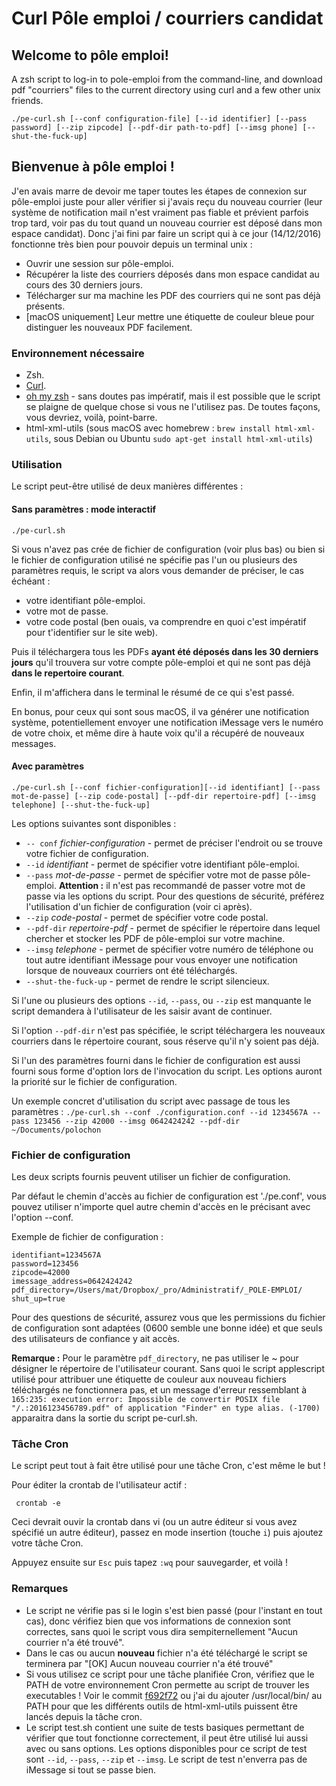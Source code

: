 # Curl Pôle emploi / courriers candidat

## Welcome to pôle emploi!
A zsh script to log-in to pole-emploi from the command-line, and download pdf "courriers" files to the current directory using curl and a few other unix friends.

`./pe-curl.sh [--conf configuration-file] [--id identifier] [--pass password] [--zip zipcode] [--pdf-dir path-to-pdf] [--imsg phone] [--shut-the-fuck-up]`

## Bienvenue à pôle emploi !
J'en avais marre de devoir me taper toutes les étapes de connexion sur pôle-emploi juste pour aller vérifier si j'avais reçu du nouveau courrier (leur système de notification mail n'est vraiment pas fiable et prévient parfois trop tard, voir pas du tout quand un nouveau courrier est déposé dans mon espace candidat).
Donc j'ai fini par faire un script qui à ce jour (14/12/2016) fonctionne très bien pour pouvoir depuis un terminal unix :
- Ouvrir une session sur pôle-emploi.
- Récupérer la liste des courriers déposés dans mon espace candidat au cours des 30 derniers jours.
- Télécharger sur ma machine les PDF des courriers qui ne sont pas déjà présents.
- [macOS uniquement] Leur mettre une étiquette de couleur bleue pour distinguer les nouveaux PDF facilement.

### Environnement nécessaire
- Zsh.
- [Curl](https://curl.haxx.se).
- [oh my zsh](http://ohmyz.sh/) - sans doutes pas impératif, mais il est possible que le script se plaigne de quelque chose si vous ne l'utilisez pas. De toutes façons, vous devriez, voilà, point-barre.
- html-xml-utils (sous macOS avec homebrew : `brew install html-xml-utils`, sous Debian ou Ubuntu `sudo apt-get install html-xml-utils`)

### Utilisation
Le script peut-être utilisé de deux manières différentes :

#### Sans paramètres : mode interactif
`./pe-curl.sh`

Si vous n'avez pas crée de fichier de configuration (voir plus bas) ou bien si le fichier de configuration utilisé ne spécifie pas l'un ou plusieurs des paramètres requis, le script va alors vous demander de préciser, le cas échéant :
- votre identifiant pôle-emploi.
- votre mot de passe.
- votre code postal (ben ouais, va comprendre en quoi c'est impératif pour t'identifier sur le site web).

Puis il téléchargera tous les PDFs **ayant été déposés dans les 30 derniers jours** qu'il trouvera sur votre compte pôle-emploi et qui ne sont pas déjà **dans le repertoire courant**.

Enfin, il m'affichera dans le terminal le résumé de ce qui s'est passé.

En bonus, pour ceux qui sont sous macOS, il va générer une notification système, potentiellement envoyer une notification iMessage vers le numéro de votre choix, et même dire à haute voix qu'il a récupéré de nouveaux messages.

#### Avec paramètres
`./pe-curl.sh [--conf fichier-configuration][--id identifiant] [--pass mot-de-passe] [--zip code-postal] [--pdf-dir repertoire-pdf] [--imsg telephone] [--shut-the-fuck-up]`

Les options suivantes sont disponibles :
- `-- conf` _fichier-configuration_ - permet de préciser l'endroit ou se trouve votre fichier de configuration.
- `--id` _identifiant_ - permet de spécifier votre identifiant pôle-emploi.
- `--pass` _mot-de-passe_ - permet de spécifier votre mot de passe pôle-emploi. **Attention :** il n'est pas recommandé de passer votre mot de passe via les options du script. Pour des questions de sécurité, préférez l'utilisation d'un fichier de configuration (voir ci après).
- `--zip` _code-postal_ - permet de spécifier votre code postal.
- `--pdf-dir` _repertoire-pdf_ - permet de spécifier le répertoire dans lequel chercher et stocker les PDF de pôle-emploi sur votre machine.
- `--imsg` _telephone_ - permet de spécifier votre numéro de téléphone ou tout autre identifiant iMessage pour vous envoyer une notification lorsque de nouveaux courriers ont été téléchargés.
- `--shut-the-fuck-up` - permet de rendre le script silencieux.

Si l'une ou plusieurs des options `--id`, `--pass`, ou `--zip` est manquante le script demandera à l'utilisateur de les saisir avant de continuer.

Si l'option `--pdf-dir` n'est pas spécifiée, le script téléchargera les nouveaux courriers dans le répertoire courant, sous réserve qu'il n'y soient pas déjà.

Si l'un des paramètres fourni dans le fichier de configuration est aussi fourni sous forme d'option lors de l'invocation du script. Les options auront la priorité sur le fichier de configuration.

Un exemple concret d'utilisation du script avec passage de tous les paramètres :
`./pe-curl.sh --conf ./configuration.conf --id 1234567A --pass 123456 --zip 42000 --imsg 0642424242 --pdf-dir ~/Documents/polochon`

### Fichier de configuration
Les deux scripts fournis peuvent utiliser un fichier de configuration.

Par défaut le chemin d'accès au fichier de configuration est './pe.conf', vous pouvez utiliser n'importe quel autre chemin d'accès en le précisant avec l'option --conf.

Exemple de fichier de configuration :

```
identifiant=1234567A
password=123456
zipcode=42000
imessage_address=0642424242
pdf_directory=/Users/mat/Dropbox/_pro/Administratif/_POLE-EMPLOI/
shut_up=true
```

Pour des questions de sécurité, assurez vous que les permissions du fichier de configuration sont adaptées (0600 semble une bonne idée) et que seuls des utilisateurs de confiance y ait accès.

**Remarque :** Pour le paramètre `pdf_directory`, ne pas utiliser le ~ pour désigner le répertoire de l'utilisateur courant. Sans quoi le script applescript utilisé pour attribuer une étiquette de couleur aux nouveau fichiers téléchargés ne fonctionnera pas, et un message d'erreur ressemblant à `165:235: execution error: Impossible de convertir POSIX file "/.:2016123456789.pdf" of application "Finder" en type alias. (-1700)` apparaitra dans la sortie du script pe-curl.sh.

### Tâche Cron
Le script peut tout à fait être utilisé pour une tâche Cron, c'est même le but !

Pour éditer la crontab de l'utilisateur actif :
```shell
 crontab -e
```
Ceci devrait ouvir la crontab dans vi (ou un autre éditeur si vous avez spécifié un autre éditeur), passez en mode insertion (touche `i`) puis ajoutez votre tâche Cron.

Appuyez ensuite sur `Esc` puis tapez `:wq` pour sauvegarder, et voilà !

### Remarques
- Le script ne vérifie pas si le login s'est bien passé (pour l'instant en tout cas), donc vérifiez bien que vos informations de connexion sont correctes, sans quoi le script vous dira sempiternellement "Aucun courrier n'a été trouvé".
- Dans le cas ou aucun **nouveau** fichier n'a été téléchargé le script se terminera par "[OK] Aucun nouveau courrier n'a été trouvé"
- Si vous utilisez ce script pour une tâche planifiée Cron, vérifiez que le PATH de votre environnement Cron permette au script de trouver les executables ! Voir le commit [f692f72](https://github.com/daformat/curl-pole-emploi-courriers-candidat/commit/f692f728e7ade219893b4692421118f878b4df8c) ou j'ai du ajouter /usr/local/bin/ au PATH pour que les différents outils de html-xml-utils puissent être lancés depuis la tâche cron.
- Le script test.sh contient une suite de tests basiques permettant de vérifier que tout fonctionne correctement, il peut être utilisé lui aussi avec ou sans options. Les options disponibles pour ce script de test sont `--id`, `--pass`, `--zip` et `--imsg`. Le script de test n'enverra pas de iMessage si tout se passe bien.
